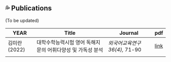 ## 💦 Publications

(To be updated)

| YEAR | Title|Journal|pdf|
|---|---|---|---|
| 김미란(2022)  |대학수학능력시험 영어 독해지문의 어휘다양성 및 가독성 분석  | _외국어교육연구 36(4),_ 71-90  | [link](https://www.kci.go.kr/kciportal/landing/article.kci?arti_id=ART002898744#none)|  
| | | |
